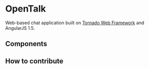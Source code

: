 # OpenTalk
Web-based chat application built on [Tornado Web Framework](http://www.tornadoweb.org/en/stable/) and AngularJS 1.5. 

## Components

## How to contribute
